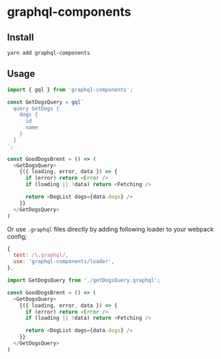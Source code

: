# graphql-components

## Install

```
yarn add graphql-components
```

## Usage

```js
import { gql } from 'graphql-components';

const GetDogsQuery = gql`
  query GetDogs {
    dogs {
      id
      name
    }
  }
`;

const GoodDogsBrent = () => (
  <GetDogsQuery>
    {({ loading, error, data }) => {
      if (error) return <Error />
      if (loading || !data) return <Fetching />

      return <DogList dogs={data.dogs} />
    }}
  </GetDogsQuery>
)
```

Or use `.graphql` files directly by adding following loader to your webpack config;

```js
{
  test: /\.graphql/,
  use: 'graphql-components/loader',
},
```

```js
import GetDogsQuery from './getDogsQuery.graphql';

const GoodDogsBrent = () => (
  <GetDogsQuery>
    {({ loading, error, data }) => {
      if (error) return <Error />
      if (loading || !data) return <Fetching />

      return <DogList dogs={data.dogs} />
    }}
  </GetDogsQuery>
)
```
